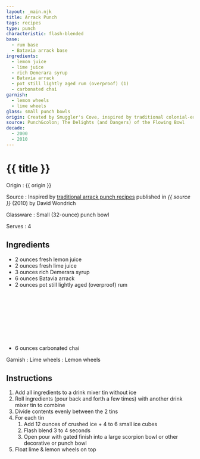 ```yaml
---
layout: _main.njk
title: Arrack Punch
tags: recipes
type: punch
characteristic: flash-blended
base:
  - rum base
  - Batavia arrack base
ingredients:
  - lemon juice
  - lime juice
  - rich Demerara syrup
  - Batavia arrack
  - pot still lightly aged rum (overproof) (1)
  - carbonated chai
garnish:
  - lemon wheels
  - lime wheels
glass: small punch bowls
origin: Created by Smuggler's Cove, inspired by traditional colonial-era punch recipes.
source: Punch&colon; The Delights (and Dangers) of the Flowing Bowl
decade:
  - 2000
  - 2010
---
```

<!-- markdownlint-disable MD025 -->
# {{ title }}
<!-- markdownlint-disable MD025 -->

Origin
  : {{ origin }}

Source
  : Inspired by <a href="https://www.amazon.com/Punch-Delights-Dangers-Flowing-Bowl-ebook/dp/B00452V30U/" target="_blank" rel="external noopener">traditional arrack punch recipes</a> published in <cite>{{ source }}</cite> (2010) by David Wondrich

Glassware
  : Small (32-ounce) punch bowl

Serves
  : 4

## Ingredients

* 2 ounces fresh lemon juice
* 2 ounces fresh lime juice
* 3 ounces rich Demerara syrup
* 6 ounces Batavia arrack
* 2 ounces pot still lightly aged (overproof) rum<icon-l space="1em" class="bigger" label="(1)"><span class="with-icon"><svg class="icon"><use href="/assets/images/icons/circle-1.svg#circle-1"></use></svg></span></icon-l>
* 6 ounces carbonated chai

Garnish
  : Lime wheels
  : Lemon wheels

## Instructions

1. Add all ingredients to a drink mixer tin without ice
2. Roll ingredients (pour back and forth a few times) with another drink mixer tin to combine
3. Divide contents evenly between the 2 tins
4. For each tin
   1. Add 12 ounces of crushed ice + 4 to 6 small ice cubes
   2. Flash blend 3 to 4 seconds
   3. Open pour with gated finish into a large scorpion bowl or other decorative or punch bowl
5. Float lime & lemon wheels on top
